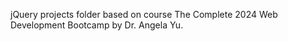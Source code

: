 jQuery projects folder based on course The Complete 2024 Web Development Bootcamp by Dr. Angela Yu.
